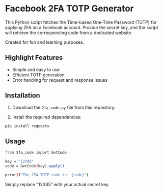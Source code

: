 # Facebook 2FA TOTP Generator

This Python script fetches the Time-based One-Time Password (TOTP) for applying 2FA on a Facebook account. Provide the secret key, and the script will retrieve the corresponding code from a dedicated website.

Created for fun and learning purposes.

## Highlight Features

- Simple and easy to use
- Efficient TOTP generation
- Error handling for request and response issues

## Installation

1. Download the `2fa_code.py` file from this repository.

2. Install the required dependencies:

```bash
pip install requests 
```

## Usage

```bash
from 2fa_code import GetCode 

key = "12345"
code = GetCode(key).apply()

print(f"The 2FA TOTP code is: {code}")
```
Simply replace "12345" with your actual secret key.


